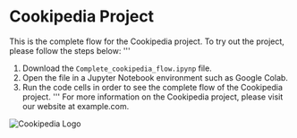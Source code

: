 # Cookipedia Project


This is the complete flow for the Cookipedia project. To try out the project, please follow the steps below:
'''
1. Download the `Complete_cookipedia_flow.ipynp` file.
2. Open the file in a Jupyter Notebook environment such as Google Colab.
3. Run the code cells in order to see the complete flow of the Cookipedia project.
'''
For more information on the Cookipedia project, please visit our website at example.com.

![Cookipedia Logo](cookipedia_logo.png)